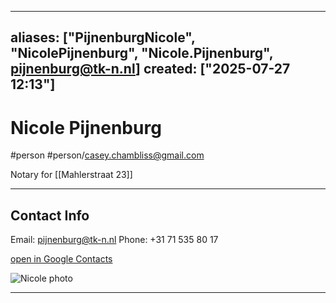 
---
aliases: ["PijnenburgNicole", "NicolePijnenburg", "Nicole.Pijnenburg", pijnenburg@tk-n.nl]
created: ["2025-07-27 12:13"]
---
# Nicole Pijnenburg
#person #person/casey.chambliss@gmail.com

Notary for [[Mahlerstraat 23]]

----

## Contact Info

Email: pijnenburg@tk-n.nl
Phone: +31 71 535 80 17

[open in Google Contacts](https://contacts.google.com/person/c227578991571812240)

![Nicole photo](https://lh3.googleusercontent.com/cm/AGPWSu_xOhW4njo-LcM4AA51si7AqOLbXUxiR3lwNHtPGvX5-roQrd3fRzJhZjb2ydr_TAapKQ=s100)

----



